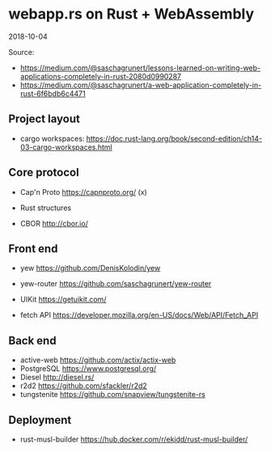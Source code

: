 # webapp.rs on Rust + WebAssembly

2018-10-04

Source:

* https://medium.com/@saschagrunert/lessons-learned-on-writing-web-applications-completely-in-rust-2080d0990287
* https://medium.com/@saschagrunert/a-web-application-completely-in-rust-6f6bdb6c4471

## Project layout

* cargo workspaces: https://doc.rust-lang.org/book/second-edition/ch14-03-cargo-workspaces.html

## Core protocol

* Cap'n Proto https://capnproto.org/ (x)
* Rust structures

* CBOR http://cbor.io/

## Front end

* yew https://github.com/DenisKolodin/yew
* yew-router https://github.com/saschagrunert/yew-router

* UIKit https://getuikit.com/
* fetch API https://developer.mozilla.org/en-US/docs/Web/API/Fetch_API

## Back end

* active-web https://github.com/actix/actix-web
* PostgreSQL https://www.postgresql.org/
* Diesel http://diesel.rs/
* r2d2 https://github.com/sfackler/r2d2
* tungstenite https://github.com/snapview/tungstenite-rs

## Deployment

* rust-musl-builder https://hub.docker.com/r/ekidd/rust-musl-builder/
